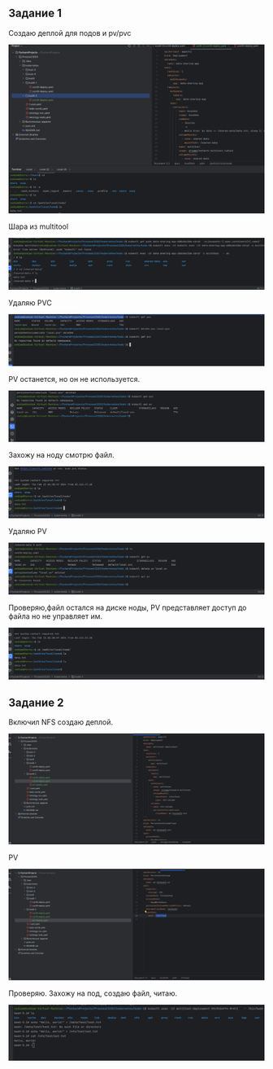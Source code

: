 ## Задание 1

Создаю деплой для подов и pv/pvc

![819135ee389a20b934fb582763492ad8.png](../_resources/819135ee389a20b934fb582763492ad8-5.png)

Шара из multitool

![ff05e6b5274eab9d503f49760bcd8434.png](../_resources/ff05e6b5274eab9d503f49760bcd8434-5.png)

Удаляю PVC

![6a1c5276bf2aea35c77334747ca29be8.png](../_resources/6a1c5276bf2aea35c77334747ca29be8-5.png)

PV останется, но он не используется.

![9ba662aaba19ad7f7a5d932a8942e7ba.png](../_resources/9ba662aaba19ad7f7a5d932a8942e7ba-5.png)

Захожу на ноду смотрю файл.

![1712db60c7b7e1ee7a24e41c46f64d70.png](../_resources/1712db60c7b7e1ee7a24e41c46f64d70-5.png)


Удаляю PV

![317fd5295b55de87db2889c5362f5ad4.png](../_resources/317fd5295b55de87db2889c5362f5ad4-5.png)

Проверяю,файл остался на диске ноды, PV представляет доступ до файла но не управляет им.

![16cf791f78c75edd57a574a883112353.png](../_resources/16cf791f78c75edd57a574a883112353-5.png)

## Задание 2

Включил NFS создаю деплой.

![3fdcb79b304709ae827c0f74d22e377e.png](../_resources/3fdcb79b304709ae827c0f74d22e377e-5.png)

PV

![14853d30cc3a59444599fec0f548c513.png](../_resources/14853d30cc3a59444599fec0f548c513-5.png)

Проверяю. Захожу на под, создаю файл, читаю.

![f0b7e5d8d30c7b64d3f138d7b5a0fed6.png](../_resources/f0b7e5d8d30c7b64d3f138d7b5a0fed6-5.png)
